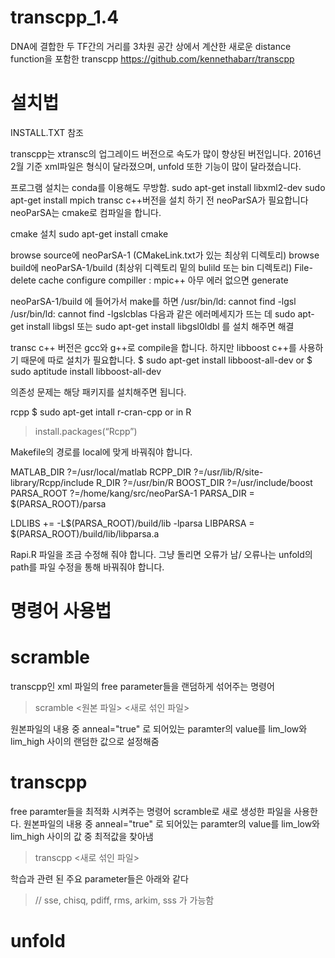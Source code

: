 # transcpp_1.4

DNA에 결합한 두 TF간의 거리를 3차원 공간 상에서 계산한 새로운 distance function을 포함한 transcpp https://github.com/kennethabarr/transcpp

# 설치법
INSTALL.TXT 참조

transcpp는 xtransc의 업그레이드 버전으로 속도가 많이 향상된 버전입니다. 
2016년 2월 기준 xml파일은 형식이 달라졌으며, unfold 또한 기능이 많이 달라졌습니다. 

프로그램 설치는 conda를 이용해도 무방함. 
sudo apt-get install libxml2-dev
sudo apt-get install mpich
transc c++버전을 설치 하기 전 neoParSA가 필요합니다
neoParSA는 cmake로 컴파일을 합니다. 

cmake 설치
sudo apt-get install cmake 

browse source에 neoParSA-1 (CMakeLink.txt가 있는 최상위 디렉토리)
browse build에 neoParSA-1/build (최상위 디렉토리 밑의 bulild 또는 bin 디렉토리)
File-delete cache 
configure
compiller : mpic++
아무 에러 없으면 generate

neoParSA-1/build 에 들어가서 make를 하면 
/usr/bin/ld: cannot find -lgsl
/usr/bin/ld: cannot find -lgslcblas
다음과 같은 에러메세지가 뜨는 데 
sudo apt-get install libgsl 또는 sudo apt-get install libgsl0ldbl
를 설치 해주면 해결


transc c++ 버전은 gcc와 g++로 compile을 합니다. 
하지만 libboost c++를 사용하기 때문에 따로 설치가 필요합니다. 
$ sudo apt-get install libboost-all-dev
or 
$ sudo aptitude install libboost-all-dev

의존성 문제는 해당 패키지를 설치해주면 됩니다. 

rcpp
$ sudo apt-get intall r-cran-cpp
or
in R 
> install.packages(“Rcpp”)

Makefile의 경로를 local에 맞게 바꿔줘야 합니다. 

MATLAB_DIR ?=/usr/local/matlab
RCPP_DIR   ?=/usr/lib/R/site-library/Rcpp/include
R_DIR      ?=/usr/bin/R
BOOST_DIR  ?=/usr/include/boost
PARSA_ROOT ?=/home/kang/src/neoParSA-1
PARSA_DIR = $(PARSA_ROOT)/parsa

LDLIBS += -L$(PARSA_ROOT)/build/lib -lparsa
LIBPARSA = $(PARSA_ROOT)/build/lib/libparsa.a

Rapi.R 파일을 조금 수정해 줘야 합니다. 
그냥 돌리면 오류가 남/ 오류나는 unfold의 path를 파일 수정을 통해 바꿔줘야 합니다. 

# 명령어 사용법
# scramble
transcpp인 xml 파일의 free parameter들을 랜덤하게 섞어주는 명령어
> scramble <원본 파일> <새로 섞인 파일>

원본파일의 내용 중 anneal="true" 로 되어있는 paramter의 value를 lim_low와 lim_high 사이의 랜덤한 값으로 설정해줌

# transcpp
free paramter들을 최적화 시켜주는 명령어 
scramble로 새로 생성한 파일을 사용한다. 
원본파일의 내용 중 anneal="true" 로 되어있는 paramter의 value를 lim_low와 lim_high 사이의 값 중 최적값을 찾아냄 
> transcpp <새로 섞인 파일>

학습과 관련 된 주요 parameter들은 아래와 같다

> <Root>
>  <annealer_input init_T="100000" lambda="0.0001" init_loop="100000"/>
>  <move interval="100" gain="3"/>
>  <count_criterion freeze_crit="10" freeze_cnt="5"/>
>  <mix adaptcoef="10"/>
>  <lam tau="100" memLength_mean=".200" memLength_sd="100" criterion="10" freeze_cnt="5"/>
>  <Mode>
>    <ScoreFunction value="sse"/> // sse, chisq, pdiff, rms, arkim, sss 가 가능함
>    <Competition value="false" window="500" shift="50"/>
>    <NumThreads value="16"/>
>    <SelfCompetition value="true"/>
 
# unfold

